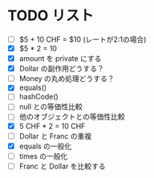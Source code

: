 # TODO リスト

- [ ] $5 + 10 CHF = $10 (レートが2:1の場合)
- [x] $5 * 2 = 10
- [x] amount を private にする
- [x] Dollar の副作用どうする？
- [ ] Money の丸め処理どうする？
- [x] equals()
- [ ] hashCode()
- [ ] null との等価性比較
- [ ] 他のオブジェクトとの等価性比較
- [x] 5 CHF * 2 = 10 CHF
- [ ] Dollar と Franc の重複
- [x] equals の一般化
- [ ] times の一般化
- [ ] Franc と Dollar を比較する
